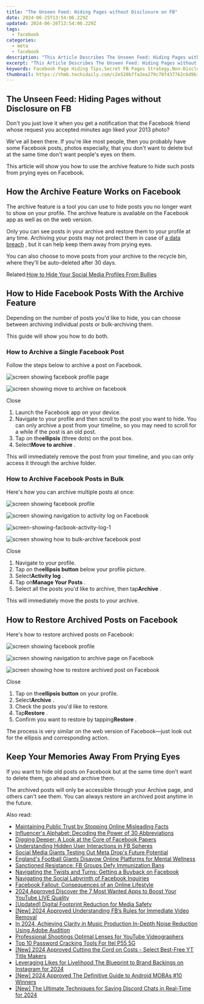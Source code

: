 ```yaml
---
title: "The Unseen Feed: Hiding Pages without Disclosure on FB"
date: 2024-06-25T13:54:06.229Z
updated: 2024-06-26T13:54:06.229Z
tags:
  - facebook
categories:
  - meta
  - facebook
description: "This Article Describes The Unseen Feed: Hiding Pages without Disclosure on FB"
excerpt: "This Article Describes The Unseen Feed: Hiding Pages without Disclosure on FB"
keywords: Facebook Page Hiding Tips,Secret FB Pages Strategy,Non-Disclosed FB Content,FB Page Privacy Management,Stealthy FB Page Practice,FB Disclosure Avoidance Methods,Concealed Social Media Pages
thumbnail: https://thmb.techidaily.com/c2e520b7fa2ea279c78f437762c6d9b1bb9afdd3b83c993e13cda25988d89dcf.png
---
```


## The Unseen Feed: Hiding Pages without Disclosure on FB

 Don't you just love it when you get a notification that the Facebook friend whose request you accepted minutes ago liked your 2013 photo?

 We've all been there. If you're like most people, then you probably have some Facebook posts, photos especially, that you don't want to delete but at the same time don't want people's eyes on them.

 This article will show you how to use the archive feature to hide such posts from prying eyes on Facebook.

## How the Archive Feature Works on Facebook

 The archive feature is a tool you can use to hide posts you no longer want to show on your profile. The archive feature is available on the Facebook app as well as on the web version.

 Only you can see posts in your archive and restore them to your profile at any time. Archiving your posts may not protect them in case of [a data breach](https://www.makeuseof.com/worst-data-breaches/) , but it can help keep them away from prying eyes.

 You can also choose to move posts from your archive to the recycle bin, where they'll be auto-deleted after 30 days.

 Related:[How to Hide Your Social Media Profiles From Bullies](https://www.makeuseof.com/tag/how-to-hide-your-social-media-profiles/)

## How to Hide Facebook Posts With the Archive Feature

 Depending on the number of posts you'd like to hide, you can choose between archiving individual posts or bulk-archiving them.

This guide will show you how to do both.

### How to Archive a Single Facebook Post

Follow the steps below to archive a post on Facebook.

![screen showing facebook profile page](https://static1.makeuseofimages.com/wordpress/wp-content/uploads/2021/11/screen-showing-facebook-profile-page.jpg)

![screen showing move to archive on facebook](https://static1.makeuseofimages.com/wordpress/wp-content/uploads/2021/11/screen-showing-move-to-archive-on-facebook.jpg)

Close

1. Launch the Facebook app on your device.
2. Navigate to your profile and then scroll to the post you want to hide. You can only archive a post from your timeline, so you may need to scroll for a while if the post is an old post.
3. Tap on the**ellipsis** (three dots) on the post box.
4. Select**Move to archive** .

 This will immediately remove the post from your timeline, and you can only access it through the archive folder.

### How to Archive Facebook Posts in Bulk

Here's how you can archive multiple posts at once:

![screen showing facebook profile](https://static1.makeuseofimages.com/wordpress/wp-content/uploads/2021/11/screen-showing-facebook-profile.jpg)

![screen showing navigation to activity log on Facebook](https://static1.makeuseofimages.com/wordpress/wp-content/uploads/2021/11/screen-showing-navigation-to-activity-log-on-Facebook.jpg)

![screen-showing-facbook-activity-log-1](https://static1.makeuseofimages.com/wordpress/wp-content/uploads/2021/11/screen-showing-facbook-activity-log-1.jpg)

![screen showing how to bulk-archive facebook post](https://static1.makeuseofimages.com/wordpress/wp-content/uploads/2021/11/screen-showing-how-to-bulk-archive-facebook-post.jpg)

Close

1. Navigate to your profile.
2. Tap on the**ellipsis button** below your profile picture.
3. Select**Activity log** .
4. Tap on**Manage Your Posts** .
5. Select all the posts you'd like to archive, then tap**Archive** .

This will immediately move the posts to your archive.

## How to Restore Archived Posts on Facebook

Here's how to restore archived posts on Facebook:

![screen showing facebook profile](https://static1.makeuseofimages.com/wordpress/wp-content/uploads/2021/11/screen-showing-facebook-profile.jpg)

![screen showing navigation to archive page on Facebook](https://static1.makeuseofimages.com/wordpress/wp-content/uploads/2021/11/screen-showing-navigation-to-archive-page-on-Facebook.jpg)

![screen showing how to restore archived post on Facebook](https://static1.makeuseofimages.com/wordpress/wp-content/uploads/2021/11/screen-showing-how-to-restore-archived-post-on-Facebook.jpg)

Close

1. Tap on the**ellipsis button** on your profile.
2. Select**Archive** .
3. Check the posts you'd like to restore.
4. Tap**Restore** .
5. Confirm you want to restore by tapping**Restore** .

 The process is very similar on the web version of Facebook—just look out for the ellipsis and corresponding action.

## Keep Your Memories Away From Prying Eyes

 If you want to hide old posts on Facebook but at the same time don't want to delete them, go ahead and archive them.

 The archived posts will only be accessible through your Archive page, and others can't see them. You can always restore an archived post anytime in the future.


<ins class="adsbygoogle"
     style="display:block"
     data-ad-format="autorelaxed"
     data-ad-client="ca-pub-7571918770474297"
     data-ad-slot="1223367746"></ins>



<ins class="adsbygoogle"
     style="display:block"
     data-ad-client="ca-pub-7571918770474297"
     data-ad-slot="8358498916"
     data-ad-format="auto"
     data-full-width-responsive="true"></ins>

<span class="atpl-alsoreadstyle">Also read:</span>
<div><ul>
<li><a href="https://facebook.techidaily.com/maintaining-public-trust-by-stopping-online-misleading-facts/"><u>Maintaining Public Trust by Stopping Online Misleading Facts</u></a></li>
<li><a href="https://facebook.techidaily.com/influencers-alphabet-decoding-the-power-of-30-abbreviations/"><u>Influencer's Alphabet: Decoding the Power of 30 Abbreviations</u></a></li>
<li><a href="https://facebook.techidaily.com/digging-deeper-a-look-at-the-core-of-facebook-papers/"><u>Digging Deeper: A Look at the Core of Facebook Papers</u></a></li>
<li><a href="https://facebook.techidaily.com/understanding-hidden-user-interactions-in-fb-spheres/"><u>Understanding Hidden User Interactions in FB Spheres</u></a></li>
<li><a href="https://facebook.techidaily.com/social-media-giants-testing-out-meta-drops-future-potential/"><u>Social Media Giants Testing Out Meta Drop's Future Potential</u></a></li>
<li><a href="https://facebook.techidaily.com/englands-football-giants-disavow-online-platforms-for-mental-wellness/"><u>England's Football Giants Disavow Online Platforms for Mental Wellness</u></a></li>
<li><a href="https://facebook.techidaily.com/sanctioned-resistance-fb-groups-defy-immunization-bans/"><u>Sanctioned Resistance: FB Groups Defy Immunization Bans</u></a></li>
<li><a href="https://facebook.techidaily.com/navigating-the-twists-and-turns-getting-a-buyback-on-facebook/"><u>Navigating the Twists and Turns: Getting a Buyback on Facebook</u></a></li>
<li><a href="https://facebook.techidaily.com/navigating-the-social-labyrinth-of-facebook-inquiries/"><u>Navigating the Social Labyrinth of Facebook Inquiries</u></a></li>
<li><a href="https://facebook.techidaily.com/facebook-fallout-consequences-of-an-online-lifestyle/"><u>Facebook Fallout: Consequences of an Online Lifestyle</u></a></li>
<li><a href="https://youtube-videos.techidaily.com/2024-approved-discover-the-7-most-wanted-apps-to-boost-your-youtube-live-quality/"><u>2024 Approved  Discover the 7 Most Wanted Apps to Boost Your YouTube LIVE Quality</u></a></li>
<li><a href="https://on-screen-recording.techidaily.com/updated-digital-footprint-reduction-for-media-safety/"><u>[Updated] Digital Footprint Reduction for Media Safety</u></a></li>
<li><a href="https://facebook-video-recording.techidaily.com/new-2024-approved-understanding-fbs-rules-for-immediate-video-removal/"><u>[New] 2024 Approved  Understanding FB’s Rules for Immediate Video Removal</u></a></li>
<li><a href="https://audio-shaping.techidaily.com/in-2024-achieving-clarity-in-music-production-in-depth-noise-reduction-using-adobe-audition/"><u>In 2024, Achieving Clarity in Music Production In-Depth Noise Reduction Using Adobe Audition</u></a></li>
<li><a href="https://youtube-lab.techidaily.com/ssional-shootings-optimal-lenses-for-youtube-videographers/"><u>Professional Shootings  Optimal Lenses for YouTube Videographers</u></a></li>
<li><a href="https://unlock-android.techidaily.com/top-10-password-cracking-tools-for-itel-p55-5g-by-drfone-android/"><u>Top 10 Password Cracking Tools For Itel P55 5G</u></a></li>
<li><a href="https://youtube-docs.techidaily.com/024-approved-cutting-the-cord-on-costs-select-best-free-yt-title-makers/"><u>[New] 2024 Approved  Cutting the Cord on Costs - Select Best-Free YT Title Makers</u></a></li>
<li><a href="https://instagram-video-files.techidaily.com/leveraging-likes-for-livelihood-the-blueprint-to-brand-backings-on-instagram-for-2024/"><u>Leveraging Likes for Livelihood  The Blueprint to Brand Backings on Instagram for 2024</u></a></li>
<li><a href="https://screen-activity-recording.techidaily.com/new-2024-approved-the-definitive-guide-to-android-mobas-10-winners/"><u>[New] 2024 Approved  The Definitive Guide to Android MOBAs  #10 Winners</u></a></li>
<li><a href="https://desktop-recording.techidaily.com/new-the-ultimate-techniques-for-saving-discord-chats-in-real-time-for-2024/"><u>[New] The Ultimate Techniques for Saving Discord Chats in Real-Time for 2024</u></a></li>
</ul></div>
